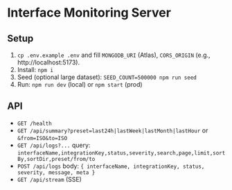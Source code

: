 # Interface Monitoring Server

## Setup
1. `cp .env.example .env` and fill `MONGODB_URI` (Atlas), `CORS_ORIGIN` (e.g., http://localhost:5173).
2. Install: `npm i`
3. Seed (optional large dataset): `SEED_COUNT=500000 npm run seed`
4. Run: `npm run dev` (local) or `npm start` (prod)

## API
- `GET /health`
- `GET /api/summary?preset=last24h|lastWeek|lastMonth|lastHour` or `&from=ISO&to=ISO`
- `GET /api/logs?...` query: `interfaceName,integrationKey,status,severity,search,page,limit,sortBy,sortDir,preset/from/to`
- `POST /api/logs` body: `{ interfaceName, integrationKey, status, severity, message, meta }`
- `GET /api/stream` (SSE)
